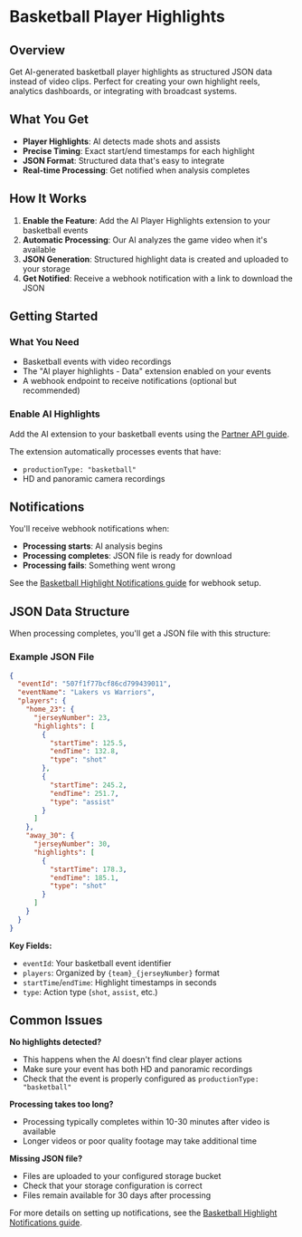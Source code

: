 # Basketball Player Highlights

## Overview

Get AI-generated basketball player highlights as structured JSON data instead of video clips. Perfect for creating your own highlight reels, analytics dashboards, or integrating with broadcast systems.

## What You Get

- **Player Highlights**: AI detects made shots and assists
- **Precise Timing**: Exact start/end timestamps for each highlight
- **JSON Format**: Structured data that's easy to integrate
- **Real-time Processing**: Get notified when analysis completes

## How It Works

1. **Enable the Feature**: Add the AI Player Highlights extension to your basketball events
2. **Automatic Processing**: Our AI analyzes the game video when it's available  
3. **JSON Generation**: Structured highlight data is created and uploaded to your storage
4. **Get Notified**: Receive a webhook notification with a link to download the JSON

## Getting Started

### What You Need

- Basketball events with video recordings
- The "AI player highlights - Data" extension enabled on your events
- A webhook endpoint to receive notifications (optional but recommended)

### Enable AI Highlights

Add the AI extension to your basketball events using the [Partner API guide](partner-api-ml-extensions-guide.md).

The extension automatically processes events that have:
- `productionType: "basketball"`
- HD and panoramic camera recordings

## Notifications

You'll receive webhook notifications when:
- **Processing starts**: AI analysis begins
- **Processing completes**: JSON file is ready for download
- **Processing fails**: Something went wrong

See the [Basketball Highlight Notifications guide](ml-breakdown-subscription-guide.md) for webhook setup.

## JSON Data Structure

When processing completes, you'll get a JSON file with this structure:

### Example JSON File

```json
{
  "eventId": "507f1f77bcf86cd799439011",
  "eventName": "Lakers vs Warriors",
  "players": {
    "home_23": {
      "jerseyNumber": 23,
      "highlights": [
        {
          "startTime": 125.5,
          "endTime": 132.8,
          "type": "shot"
        },
        {
          "startTime": 245.2,
          "endTime": 251.7,
          "type": "assist"
        }
      ]
    },
    "away_30": {
      "jerseyNumber": 30,
      "highlights": [
        {
          "startTime": 178.3,
          "endTime": 185.1,
          "type": "shot"
        }
      ]
    }
  }
}
```

**Key Fields:**
- `eventId`: Your basketball event identifier
- `players`: Organized by `{team}_{jerseyNumber}` format
- `startTime`/`endTime`: Highlight timestamps in seconds
- `type`: Action type (`shot`, `assist`, etc.)

## Common Issues

**No highlights detected?**
- This happens when the AI doesn't find clear player actions
- Make sure your event has both HD and panoramic recordings
- Check that the event is properly configured as `productionType: "basketball"`

**Processing takes too long?**
- Processing typically completes within 10-30 minutes after video is available
- Longer videos or poor quality footage may take additional time

**Missing JSON file?**
- Files are uploaded to your configured storage bucket
- Check that your storage configuration is correct
- Files remain available for 30 days after processing

For more details on setting up notifications, see the [Basketball Highlight Notifications guide](ml-breakdown-subscription-guide.md).
